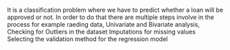 It is a classification problem where we have to predict whether a loan will be approved or not. In order to do that there are multiple steps involve in the process for example raeding data, Univariate and Bivariate analysis,
Checking for Outliers in the dataset
Imputations for missing values
Selecting the validation method for the regression model
